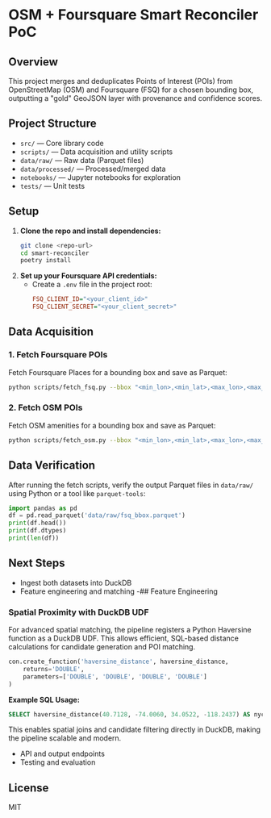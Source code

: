 # OSM + Foursquare Smart Reconciler PoC

## Overview
This project merges and deduplicates Points of Interest (POIs) from OpenStreetMap (OSM) and Foursquare (FSQ) for a chosen bounding box, outputting a "gold" GeoJSON layer with provenance and confidence scores.

## Project Structure
- `src/` — Core library code
- `scripts/` — Data acquisition and utility scripts
- `data/raw/` — Raw data (Parquet files)
- `data/processed/` — Processed/merged data
- `notebooks/` — Jupyter notebooks for exploration
- `tests/` — Unit tests

## Setup
1. **Clone the repo and install dependencies:**
   ```bash
   git clone <repo-url>
   cd smart-reconciler
   poetry install
   ```
2. **Set up your Foursquare API credentials:**
   - Create a `.env` file in the project root:
     ```ini
     FSQ_CLIENT_ID="<your_client_id>"
     FSQ_CLIENT_SECRET="<your_client_secret>"
     ```

## Data Acquisition
### 1. Fetch Foursquare POIs
Fetch Foursquare Places for a bounding box and save as Parquet:
```bash
python scripts/fetch_fsq.py --bbox "<min_lon>,<min_lat>,<max_lon>,<max_lat>" --output data/raw/fsq_bbox.parquet
```

### 2. Fetch OSM POIs
Fetch OSM amenities for a bounding box and save as Parquet:
```bash
python scripts/fetch_osm.py --bbox "<min_lon>,<min_lat>,<max_lon>,<max_lat>" --output data/raw/osm_bbox.parquet
```

## Data Verification
After running the fetch scripts, verify the output Parquet files in `data/raw/` using Python or a tool like `parquet-tools`:
```python
import pandas as pd
df = pd.read_parquet('data/raw/fsq_bbox.parquet')
print(df.head())
print(df.dtypes)
print(len(df))
```

## Next Steps
- Ingest both datasets into DuckDB
- Feature engineering and matching
-## Feature Engineering

### Spatial Proximity with DuckDB UDF

For advanced spatial matching, the pipeline registers a Python Haversine function as a DuckDB UDF. This allows efficient, SQL-based distance calculations for candidate generation and POI matching.

```python
con.create_function('haversine_distance', haversine_distance,
    returns='DOUBLE',
    parameters=['DOUBLE', 'DOUBLE', 'DOUBLE', 'DOUBLE']
)
```

**Example SQL Usage:**
```sql
SELECT haversine_distance(40.7128, -74.0060, 34.0522, -118.2437) AS nyc_to_la_km;
```

This enables spatial joins and candidate filtering directly in DuckDB, making the pipeline scalable and modern.
- API and output endpoints
- Testing and evaluation

## License
MIT
